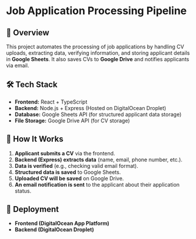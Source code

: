 # Job Application Processing Pipeline

## 📌 Overview
This project automates the processing of job applications by handling CV uploads, extracting data, verifying information, and storing applicant details in **Google Sheets**. It also saves CVs to **Google Drive** and notifies applicants via email.

## 🛠️ Tech Stack
- **Frontend:** React + TypeScript 
- **Backend:** Node.js + Express (Hosted on DigitalOcean Droplet)
- **Database:** Google Sheets API (for structured applicant data storage)
- **File Storage:** Google Drive API (for CV storage)

## 🔄 How It Works
1. **Applicant submits a CV** via the frontend.
2. **Backend (Express) extracts data** (name, email, phone number, etc.).
3. **Data is verified** (e.g., checking valid email format).
4. **Structured data is saved** to Google Sheets.
5. **Uploaded CV will be saved** on Google Drive.
6. **An email notification is sent** to the applicant about their application status.

## 🚀 Deployment
- **Frontend (DigitalOcean App Platform)**
- **Backend (DigitalOcean Droplet)**




